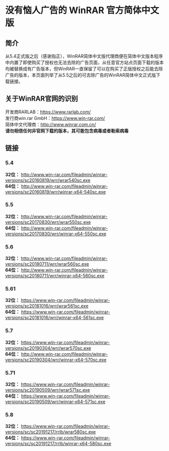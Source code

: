# 没有恼人广告的 WinRAR 官方简体中文版
## 简介
从5.4正式版之后（感谢指正），WinRAR简体中文版代理商便在简体中文版本程序中内置了即使购买了授权也无法去除的广告页面，从任意官方站点页面下载的版本均被替换成有广告版本，但WinRAR一直保留了可以在购买了正版授权之后能去除广告的版本，本页面列举了从5.5之后的可去除广告的WinRAR简体中文正式版下载链接。  
## 关于WinRAR官网的识别  
开发商RARLAB：https://www.rarlab.com/  
发行商win.rar GmbH：https://www.win-rar.com/  
简体中文代理商：http://www.winrar.com.cn/  
**请勿相信任何非官网下载的版本，其可能包含病毒或者勒索病毒**  
## 链接  
### 5.4
**32位：**  http://www.win-rar.com/fileadmin/winrar-versions/sc20160819/wrr/wrar540sc.exe  
**64位：**  http://www.win-rar.com/fileadmin/winrar-versions/sc20160819/wrr/winrar-x64-540sc.exe  

### 5.5  
**32位：** http://www.win-rar.com/fileadmin/winrar-versions/sc20170830/wrr/wrar550sc.exe  
**64位：** http://www.win-rar.com/fileadmin/winrar-versions/sc20170830/wrr/winrar-x64-550sc.exe  

### 5.6  
**32位：** http://www.win-rar.com/fileadmin/winrar-versions/sc20180711/wrr/wrar560sc.exe  
**64位：** http://www.win-rar.com/fileadmin/winrar-versions/sc20180711/wrr/winrar-x64-560sc.exe  

### 5.61  
**32位：** https://www.win-rar.com/fileadmin/winrar-versions/sc20181016/wrr/wrar561sc.exe  
**64位：** https://www.win-rar.com/fileadmin/winrar-versions/sc20181016/wrr/winrar-x64-561sc.exe  

### 5.7  
**32位：** https://www.win-rar.com/fileadmin/winrar-versions/sc20190304/wrr/wrar570sc.exe  
**64位：** http://www.win-rar.com/fileadmin/winrar-versions/sc20190304/wrr/winrar-x64-570sc.exe  

### 5.71  
**32位：** https://www.win-rar.com/fileadmin/winrar-versions/sc20190509/wrr/wrar571sc.exe  
**64位：** https://www.win-rar.com/fileadmin/winrar-versions/sc20190509/wrr/winrar-x64-571sc.exe  

### 5.8  
**32位：** https://www.win-rar.com/fileadmin/winrar-versions/sc/sc20191217/rrlb/wrar580sc.exe  
**64位：** https://www.win-rar.com/fileadmin/winrar-versions/sc/sc20191217/rrlb/winrar-x64-580sc.exe  
 
